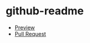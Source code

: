 # github-readme
- [Preview](https://github.com/svyatoslav-victor/github-readme)
- [Pull Request](https://github.com/svyatoslav-victor/github-readme/pull/1/files)